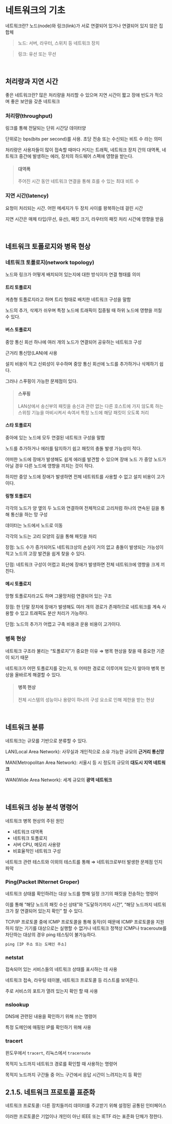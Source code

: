 # 네트워크의 기초
네트워크란? 노드(node)와 링크(link)가 서로 연결되어 있거나 연결되어 있지 않은 집합체

> 노드: 서버, 라우터, 스위치 등 네트워크 장치

> 링크: 유선 또는 무선

<br>

## 처리량과 지연 시간

좋은 네트워크란? 많은 처리량을 처리할 수 있으며 지연 시간이 짧고 장애 빈도가 적으며 좋은 보안을 갖춘 네트워크

### 처리량(throughput)

링크를 통해 전달되는 단위 시간당 데이터양

단위로는 bps(bits per second)를 사용. 초당 전송 또는 수신되는 비트 수 라는 의미

처리량은 사용자들이 많이 접속할 때마다 커지는 트래픽, 네트워크 장치 간의 대역폭, 네트워크 중간에 발생하는 에러, 장치의 하드웨어 스펙에 영향을 받는다.

> #### 대역폭
> 주어진 시간 동안 네트워크 연결을 통해 흐를 수 있는 최대 비트 수

### 지연 시간(latency)

요청이 처리되는 시간. 어떤 메세지가 두 장치 사이를 왕복하는데 걸린 시간

지연 시간은 매체 타입(무선, 유선), 패킷 크기, 라우터의 패킷 처리 시간에 영향을 받음

<br>

## 네트워크 토폴로지와 병목 현상

### 네트워크 토폴로지(network topology)

노드와 링크가 어떻게 배치되어 있는지에 대한 방식이자 연결 형태를 의미

#### 트리 토폴로지

계층형 토폴로지라고 하며 트리 형태로 배치한 네트워크 구성을 말함

노드의 추가, 삭제가 쉬우며 특정 노드에 트래픽이 집중될 때 하위 노드에 영향을 끼칠 수 있다.

#### 버스 토폴로지

중앙 통신 회선 하나에 여러 개의 노드가 연결되어 공유하는 네트워크 구성

근거리 통신망(LAN)에 사용

설치 비용이 적고 신뢰성이 우수하며 중앙 통신 회선에 노드를 추가하거나 삭제하기 쉽다.

그러나 스푸핑이 가능한 문제점이 있다.

> #### 스푸핑
> LAN상에서 송신부의 패킷을 송신과 관련 없는 다른 호스트에 가지 않도록 하는 스위칭 기능을 마비시켜서 속여서 특정 노드에 해당 패킷이 오도록 처리

#### 스타 토폴로지

중아에 있는 노드에 모두 연결된 네트워크 구성을 말함

노드를 추가하거나 에러를 탐지하기 쉽고 패킷의 충돌 발생 가능성이 적다.

어떠한 노드에 장애가 발생해도 쉽게 에러를 발견할 수 있으며 장애 노드 가 중앙 노드가 아닐 경우 다른 노드에 영향을 끼치는 것이 적다.

하지만 중앙 노드에 장애가 발생하면 전체 네트워트를 사용할 수 없고 설치 비용이 고가이다.

#### 링형 토폴로지

각각의 노드가 양 옆의 두 노드와 연결하여 전체적으로 고리처럼 하나의 연속된 길을 통해 통신을 하는 망 구성

데이터는 노드에서 노드로 이동

각각의 노드는 고리 모양의 길을 통해 패킷을 처리

장점: 노드 수가 증가되어도 네트워크상의 손실이 거의 없고 충돌이 발생되는 가능성이 적고 노드의 고장 발견을 쉽게 찾을 수 있다.

단점: 네트워크 구성이 어렵고 회선에 장애가 발생하면 전체 네트워크에 영향을 크게 끼친다.

#### 메시 토폴로지

망형 토폴로지라고도 하며 그물망처럼 연결되어 있는 구조

장점: 한 단말 장치에 장애가 발생해도 여러 개의 경로가 존재하므로 네트워크를 계속 사용할 수 있고 트래픽도 분산 처리가 가능하다.

단점: 노드의 추가가 어렵고 구축 비용과 운용 비용이 고가이다.

### 병목 현상

네트워크 구조라 불리는 “토폴로지”가 중요한 이유 ⇒ 병목 현상을 찾을 때 중요한 기준이 되기 때문

네트워크가 어떤 토폴로지를 갖는지, 또 어떠한 경로로 이루어져 있는지 알아야 병목 현상을 올바르게 해결할 수 있다.

> #### 병목 현상
> 전체 시스템의 성능이나 용량이 하나의 구성 요소로 인해 제한을 받는 현상

<br>

## 네트워크 분류

네트워크는 규모를 기반으로 분류할 수 있다.

LAN(Local Area Network): 사무실과 개인적으로 소유 가능한 규모의 **근거리 통신망**

MAN(Metropolitan Area Network): 서울시 등 시 정도의 규모의 **대도시 지역 네트워크**

WAN(Wide Area Network): 세계 규모의 **광역 네트워크**

<br>

## 네트워크 성능 분석 명령어

네트워크 병목 현상의 주된 원인

- 네트워크 대역폭
- 네트워크 토폴로지
- 서버 CPU, 메모리 사용량
- 비효율적인 네트워크 구성

네트워크 관련 테스트와 이외의 테스트를 통해 ⇒ 네트워크로부터 발생한 문제점 인지 파악

### Ping(Packet INternet Groper)

네트워크 상태를 확인하려는 대상 노드를 향해 일정 크기의 패킷을 전송하는 명령어

이를 통해 “해당 노드의 패킷 수신 상태”와 “도달하기까지 시간”, “해당 노드까지 네트워크가 잘 연결되어 있는지 확인” 할 수 있다.

TCP/IP 프로토콜 중에 ICMP 프로토콜을 통해 동작(이 때문에 ICMP 프로토콜을 지원하지 않는 기기를 대상으로는 실행할 수 없거나 네트워크 정책상 ICMP나 traceroute를 차단하는 대상의 경우 ping 테스팅이 불가능하다.

```python
ping [IP 주소 또는 도메인 주소]
```

### netstat

접속되어 있는 서비스들의 네트워크 상태를 표시하는 데 사용

네트워크 접속, 라우팅 테이블, 네트워크 프로토콜 등 리스트를 보여준다.

주로 서비스의 포트가 열려 있는지 확인 할 때 사용

### nslookup

DNS에 관련된 내용을 확인하기 위해 쓰는 명령어

특정 도메인에 매핑된 IP를 확인하기 위해 사용

### tracert

윈도우에서 `tracert`, 리눅스에서 `traceroute`

목적지 노드까지 네트워크 경로를 확인할 때 사용하는 명령어

목적지 노드까지 구간들 중 어느 구간에서 응답 시간이 느려지는지 등 확인

## 2.1.5. 네트워크 프로토콜 표준화

네트워크 프로토콜: 다른 장치들끼리 데이터를 주고받기 위해 설정된 공통된 인터페이스

이러한 프로토콜은 기업이나 개인이 아닌 IEEE 또는 IETF 라는 표준화 단체가 정한다.